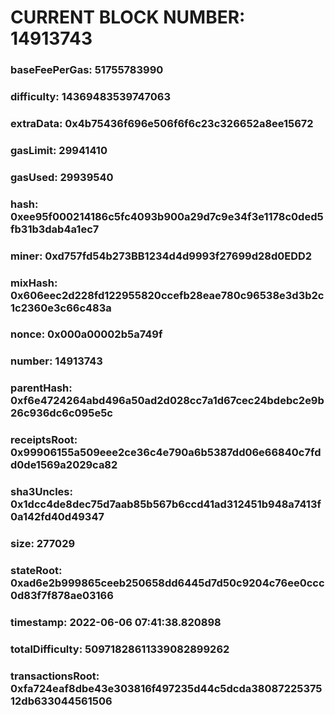 # CURRENT BLOCK NUMBER: 14913743

### baseFeePerGas: 51755783990
### difficulty: 14369483539747063
### extraData: 0x4b75436f696e506f6f6c23c326652a8ee15672
### gasLimit: 29941410
### gasUsed: 29939540
### hash: 0xee95f000214186c5fc4093b900a29d7c9e34f3e1178c0ded5fb31b3dab4a1ec7
### miner: 0xd757fd54b273BB1234d4d9993f27699d28d0EDD2
### mixHash: 0x606eec2d228fd122955820ccefb28eae780c96538e3d3b2c1c2360e3c66c483a
### nonce: 0x000a00002b5a749f
### number: 14913743
### parentHash: 0xf6e4724264abd496a50ad2d028cc7a1d67cec24bdebc2e9b26c936dc6c095e5c
### receiptsRoot: 0x99906155a509eee2ce36c4e790a6b5387dd06e66840c7fdd0de1569a2029ca82
### sha3Uncles: 0x1dcc4de8dec75d7aab85b567b6ccd41ad312451b948a7413f0a142fd40d49347
### size: 277029
### stateRoot: 0xad6e2b999865ceeb250658dd6445d7d50c9204c76ee0ccc0d83f7f878ae03166
### timestamp: 2022-06-06 07:41:38.820898
### totalDifficulty: 50971828611339082899262
### transactionsRoot: 0xfa724eaf8dbe43e303816f497235d44c5dcda3808722537512db633044561506
